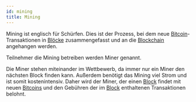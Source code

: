 ```yaml
---
id: mining
title: Mining
---
```


Mining ist englisch für Schürfen. Dies ist der Prozess, bei dem neue [Bitcoin](../b/bitcoin)-Transaktionen in [Blöcke](../b/block) zusammengefasst und an die [Blockchain](../b/blockchain) angehangen werden.

Teilnehmer die Mining betreiben werden Miner genannt.

Die Miner stehen miteinander im Wettbewerb, da immer nur ein Miner den nächsten Block finden kann. Außerdem benötigt das Mining viel Strom und ist somit kostenintensiv.
Daher wird der Miner, der einen [Block](../b/block) findet mit neuen [Bitcoins](../b/bitcoin) und den Gebühren der im [Block](../b/block) enthaltenen Transaktionen belohnt.
